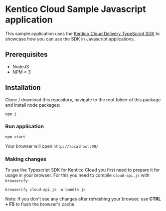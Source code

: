 # Kentico Cloud Sample Javascript application

This sample application uses the [Kentico Cloud Delivery TypeScript SDK](https://github.com/Enngage/KenticoCloudDeliveryTypeScriptSDK) to showcase how you can use the SDK in Javascript applications.

## Prerequisites

- NodeJS 
- NPM > 3

## Installation

Clone / download this repository, navigate to the root folder of this package and install node packages:

```
npm i
```

### Run application

```
npm start
```

Your browser will open `http://localhost:99/`

### Making changes

To use the Typescript SDK for Kentico Cloud you first need to prepare it for usage in your browser. For this you need to compile `cloud-api.js` with `browserify`:

```
browserify cloud-api.js -o bundle.js
```

Note: If you don't see any changes after refreshing your browser, use **CTRL + F5** to flush the browser's cache.

